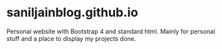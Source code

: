 # saniljainblog.github.io
Personal website with Bootstrap 4 and standard html. Mainly for personal stuff and a place to display my projects done. 
